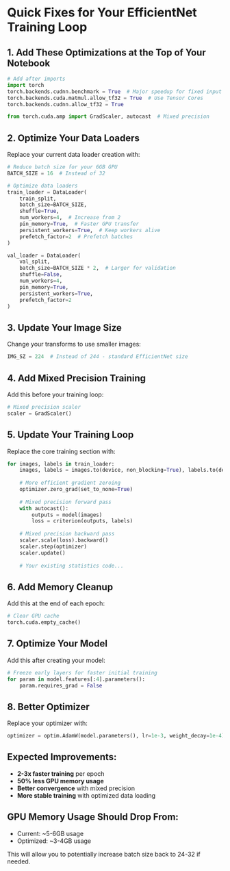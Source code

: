 # Quick Fixes for Your EfficientNet Training Loop

## 1. Add These Optimizations at the Top of Your Notebook

```python
# Add after imports
import torch
torch.backends.cudnn.benchmark = True  # Major speedup for fixed input sizes
torch.backends.cuda.matmul.allow_tf32 = True  # Use Tensor Cores
torch.backends.cudnn.allow_tf32 = True

from torch.cuda.amp import GradScaler, autocast  # Mixed precision
```

## 2. Optimize Your Data Loaders

Replace your current data loader creation with:

```python
# Reduce batch size for your 6GB GPU
BATCH_SIZE = 16  # Instead of 32

# Optimize data loaders
train_loader = DataLoader(
    train_split, 
    batch_size=BATCH_SIZE, 
    shuffle=True, 
    num_workers=4,  # Increase from 2
    pin_memory=True,  # Faster GPU transfer
    persistent_workers=True,  # Keep workers alive
    prefetch_factor=2  # Prefetch batches
)

val_loader = DataLoader(
    val_split, 
    batch_size=BATCH_SIZE * 2,  # Larger for validation
    shuffle=False, 
    num_workers=4,
    pin_memory=True,
    persistent_workers=True,
    prefetch_factor=2
)
```

## 3. Update Your Image Size

Change your transforms to use smaller images:

```python
IMG_SZ = 224  # Instead of 244 - standard EfficientNet size
```

## 4. Add Mixed Precision Training

Add this before your training loop:

```python
# Mixed precision scaler
scaler = GradScaler()
```

## 5. Update Your Training Loop

Replace the core training section with:

```python
for images, labels in train_loader:
    images, labels = images.to(device, non_blocking=True), labels.to(device, non_blocking=True)
    
    # More efficient gradient zeroing
    optimizer.zero_grad(set_to_none=True)
    
    # Mixed precision forward pass
    with autocast():
        outputs = model(images)
        loss = criterion(outputs, labels)
    
    # Mixed precision backward pass
    scaler.scale(loss).backward()
    scaler.step(optimizer)
    scaler.update()
    
    # Your existing statistics code...
```

## 6. Add Memory Cleanup

Add this at the end of each epoch:

```python
# Clear GPU cache
torch.cuda.empty_cache()
```

## 7. Optimize Your Model

Add this after creating your model:

```python
# Freeze early layers for faster initial training
for param in model.features[:4].parameters():
    param.requires_grad = False
```

## 8. Better Optimizer

Replace your optimizer with:

```python
optimizer = optim.AdamW(model.parameters(), lr=1e-3, weight_decay=1e-4)
```

## Expected Improvements:
- **2-3x faster training** per epoch
- **50% less GPU memory usage**
- **Better convergence** with mixed precision
- **More stable training** with optimized data loading

## GPU Memory Usage Should Drop From:
- Current: ~5-6GB usage
- Optimized: ~3-4GB usage

This will allow you to potentially increase batch size back to 24-32 if needed.
